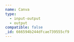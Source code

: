 ```yaml
---
name: Canva
type:
  - input-output
  - output
compatible: false
_id: 666594b244dfcae739555cf9
---
```


